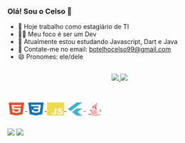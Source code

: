 ### Olá! Sou o Celso 👋


- 🔭 Hoje trabalho como estagiário de TI
- 👨‍💻 Meu foco é ser um Dev
- 🌱 Atualmente estou estudando Javascript, Dart e Java
- 💬 Contate-me no email: botelhocelso99@gmail.com
- 😄 Pronomes: ele/dele

##

<div align="center">
  <a href="https://github.com/celso14/celso14">
  <img height="180em" src="https://github-readme-stats.vercel.app/api?username=celso14&show_icons=true&theme=calm&include_all_commits=true&count_private=true"/>
  <img height="180em" src="https://github-readme-stats.vercel.app/api/top-langs/?username=celso14&layout=compact&langs_count=7&theme=calm"/>
</div>

##  
  
<div style="display: inline_block"><br>
  <img align="center" alt="Celso-HTML" height="30" width="40" src="https://github.com/devicons/devicon/blob/master/icons/html5/html5-plain.svg" title="HTML5">
  <img align="center" alt="Celso-CSS" height="30" width="40" src="https://github.com/devicons/devicon/blob/master/icons/css3/css3-plain.svg" title="CSS3">
  <img align="center" alt="Celso-Js" height="30" width="40" src="https://github.com/devicons/devicon/blob/master/icons/javascript/javascript-plain.svg" title="Javascript">
  <img align="center" alt="Celso-Flutter" height="30" width="40" src="https://github.com/devicons/devicon/blob/master/icons/flutter/flutter-plain.svg" title="Flutter">
  <img align="center" alt="Celso-Java" height="30" width="40" src="https://github.com/devicons/devicon/blob/master/icons/java/java-plain.svg" title="Java">
</div>
  
##
  
<div>
  <a href = "mailto:contatobotelhocelso99@gmail.com"><img src="https://img.shields.io/badge/-Gmail-%23333?style=for-the-badge&logo=gmail&logoColor=white" target="_blank"></a>
  <a href="https://www.linkedin.com/in/celso-botelho-brito-0040bb223/" target="_blank"><img src="https://img.shields.io/badge/-LinkedIn-%230077B5?style=for-the-badge&logo=linkedin&logoColor=white" target="_blank"></a> 
</div>
  
